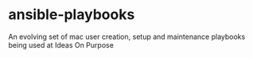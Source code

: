 ansible-playbooks
=================

An evolving set of mac user creation, setup and maintenance playbooks being used at Ideas On Purpose
